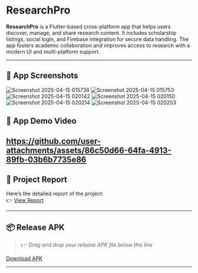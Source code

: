# ResearchPro

**ResearchPro** is a Flutter-based cross-platform app that helps users discover, manage, and share research content. It includes scholarship listings, social login, and Firebase integration for secure data handling. The app fosters academic collaboration and improves access to research with a modern UI and multi-platform support.

---

## 📱 App Screenshots
![Screenshot 2025-04-15 015738](https://github.com/user-attachments/assets/636627b4-192e-4489-923e-8251ab71d1ff)
![Screenshot 2025-04-15 015753](https://github.com/user-attachments/assets/a499f000-5dbf-40eb-b946-d572264c4c34)
![Screenshot 2025-04-15 020142](https://github.com/user-attachments/assets/8f71a3cf-37bf-4e6f-a87b-9d084b9ff3f7)
![Screenshot 2025-04-15 020150](https://github.com/user-attachments/assets/52c11a44-262d-43b6-8086-ad7cbce39694)
![Screenshot 2025-04-15 020214](https://github.com/user-attachments/assets/e43d039e-2125-48ff-a859-dcdbae39ae7a)
![Screenshot 2025-04-15 020253](https://github.com/user-attachments/assets/407c602b-c8ad-4fc7-a86b-88a24a1a16a5)

## 🎥 App Demo Video

https://github.com/user-attachments/assets/86c50d66-64fa-4913-89fb-03b6b7735e86
---

## 📄 Project Report

Here’s the detailed report of the project:  
👉 [View Report](https://drive.google.com/file/d/1btMcRZSJMRKOADGCBSM-QU3xFBrXKeWd/view)

---

## 📦 Release APK

> 👉 *Drag and drop your release APK file below this line*

[Download APK](https://drive.google.com/file/d/1d0tRvqvGFX4NfsimqXCHwnakICo8D6a0/view?usp=sharing)

---

